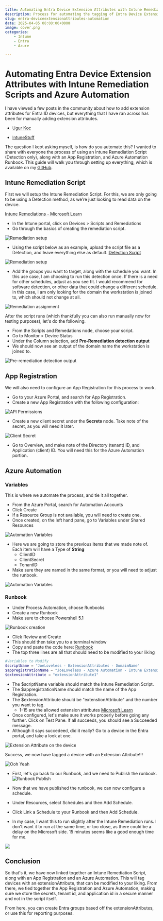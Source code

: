 ```yaml
---
title: Automating Entra Device Extension Attributes with Intune Remediation Scripts and Azure Automation
description: Process for automating the tagging of Entra Device Extension Attributes with Intune Remediation Scripts and Azure Automation Runbooks.
slug: entra-deviceextensionattributes-automation
date: 2025-04-05 00:00:00+0000
image: cover.png
categories:
    - Intune
    - Entra
    - Azure

---
```

# Automating Entra Device Extension Attributes with Intune Remediation Scripts and Azure Automation

I have viewed a few posts in the community about how to add extension attributes for Entra ID devices, but everything that I have ran across has been for manually adding extension attributes.

- [Ugur Koc](https://ugurkoc.de/from-intune-to-entraid-add-custom-data-to-the-extension-attributes/#:~:text=The%20general%20workflow%20for%20writing%20data%20to%20Extension,update%20the%20Extension%20Attributes%20for%20the%20target%20devices.)

- [IntuneStuff](https://intunestuff.com/2023/11/28/how-to-add-extension-attributes-for-aad-devices/)

The question I kept asking myself, is how do you automate this? I wanted to share with everyone the process of using an Intune Remediation Script (Detection only), along with an App Registration, and Azure Automation Runbook. This guide will walk you through setting up everything, which is available on my [GitHub](https://github.com/Pacers31Colts18/Intune/tree/main/RemediationScripts/ExtensionAttributes).

## Intune Remediation Script

First we will setup the Intune Remediation Script. For this, we are only going to be using a Detection method, as we're just looking to read data on the device.

[Intune Remediations - Microsoft Learn](https://learn.microsoft.com/en-us/intune/intune-service/fundamentals/remediations)

- In the Intune portal, click on Devices > Scripts and Remediations
- Go through the basics of creating the remediation script.

![](remediation.png "Remediation setup")

- Using the script below as an example, upload the script file as a Detection, and leave everything else as default. [Detection Script](https://github.com/Pacers31Colts18/Intune/blob/main/RemediationScripts/ExtensionAttributes/ExtensionAttribute_Detection.ps1)

![](remediation2.png "Remediation setup")

- Add the groups you want to target, along with the schedule you want. In this use case, I am choosing to run this detection once. If there is a need for other schedules, adjust as you see fit. I would recommend for software detection, or other data that could change a different schedule. In this case, I am only looking for the domain the workstation is joined to, which should not change at all.

![](remediation3.png "Remediation assignment")

After the script runs (which thankfully you can also run manually now for testing purposes), let's do the following.

- From the Scripts and Remedations node, choose your script.
- Go to Monitor > Device Status
- Under the Column selection, add **Pre-Remediation detection output**
- We should now see an output of the domain name the workstation is joined to.

![](remediation4.png "Pre-remediation detection output")

## App Registration

We will also need to configure an App Registration for this process to work. 

- Go to your Azure Portal, and search for App Registration.
- Create a new App Registration with the following configuration:

![](AppRegistration_APIPermissions.png "API Permissions")

- Create a new client secret under the **Secrets** node. Take note of the secret, as you will need it later.

![](ClientSecret.png "Client Secret")

- Go to Overview, and make note of the Directory (tenant) ID, and Application (client) ID. You will need this for the Azure Automation portion.

## Azure Automation

### Variables

This is where we automate the process, and tie it all together.

- From the Azure Portal, search for Automation Accounts
- Click Create
- If a Resource Group is not available, you will need to create one.
- Once created, on the left hand pane, go to Variables under Shared Resources

![](Automation_variablesMenu.png "Automation Variables")

- Here we are going to store the previous items that we made note of. Each item will have a Type of **String**
    - ClientID
    - ClientSecret
    - TenantID
- Make sure they are named in the same format, or you will need to adjust the runbook.

![](Automation_Variables.png "Automation Variables")

### Runbook

- Under Process Automation, choose Runbooks
- Create a new Runbook
- Make sure to choose Powershell 5.1

![](runbook.png "Runbook creation")

- Click Review and Create
- This should then take you to a terminal window
- Copy and paste the code here: [Runbook](https://github.com/Pacers31Colts18/Intune/blob/main/RemediationScripts/ExtensionAttributes/ExtenstionAttribute_Runbook.ps1)
- The top three lines are all that should need to be modified to your liking
```powershell
#Variables to Modify
$scriptName = "JoeLoveless - ExtensionAttributes - DomainName"
$appregistrationName = "JoeLoveless - Azure Automation - Intune Extension Attributes"
$extensionAttribute = "extensionAttribute1"
```
- The $scriptName variable should match the Intune Remediation Script.
- The $appregistrationName should match the name of the App Registration.
- The $extensionAttribute should be "extenstionAttribute" and the number you want to tag.
    - 1-15 are the allowed extension attributes [Microsoft Learn](https://learn.microsoft.com/en-us/graph/api/resources/device?view=graph-rest-1.0)
- Once configured, let's make sure it works properly before going any further. Click on Test Pane. If all succeeds, you should see a Succeeded message.
- Although it says succedeed, did it really? Go to a device in the Entra portal, and take a look at one.

![](device.png "Extension Attribute on the device")

Success, we now have tagged a device with an Extension Attribute!!!

![](machoman.gif "Ooh Yeah")

- First, let's go back to our Runbook, and we need to Publish the runbook.
![](runbook_publish.png "Runbook Publish")

- Now that we have published the runbook, we can now configure a schedule.
- Under Resources, select Schedules and then Add Schedule.
- Click Link a Schedule to your Runbook and then Add Schedule.
- In my case, I want this to run slightly after the Intune Remediation runs. I don't want it to run at the same time, or too close, as there could be a delay on the Microsoft side. 15 minutes seems like a good enough time for me.

![](Automation_Schedule.png)

## Conclusion

So that's it, we have now linked together an Intune Remediation Script, along with an App Registration and an Azure Automation. This will tag devices with an extensionAttribute, that can be modified to your liking. From there, we tied together the App Registration and Azure Automation, making sure we store the secrets, tenant id, and application id in a secure manner and not in the script itself.

From here, you can create Entra groups based off the extensionAttributes, or use this for reporting purposes.






